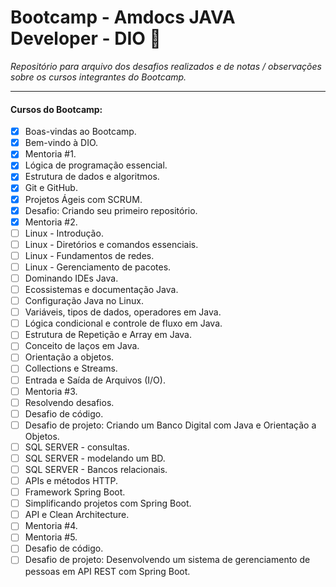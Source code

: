 # Bootcamp - Amdocs JAVA Developer - DIO 🌟
_Repositório para arquivo dos desafios realizados e de notas / observações sobre os cursos integrantes do Bootcamp._
<br>
___
#### Cursos do Bootcamp:
- [X] Boas-vindas ao Bootcamp.
- [X] Bem-vindo à DIO.
- [X] Mentoria #1.
- [X] Lógica de programação essencial.
- [X] Estrutura de dados e algoritmos.
- [X] Git e GitHub.
- [X] Projetos Ágeis com SCRUM.
- [X] Desafio: Criando seu primeiro repositório.
- [X] Mentoria #2.
- [ ] Linux - Introdução.
- [ ] Linux - Diretórios e comandos essenciais.
- [ ] Linux - Fundamentos de redes.
- [ ] Linux - Gerenciamento de pacotes.
- [ ] Dominando IDEs Java.
- [ ] Ecossistemas e documentação Java.
- [ ] Configuração Java no Linux.
- [ ] Variáveis, tipos de dados, operadores em Java.
- [ ] Lógica condicional e controle de fluxo em Java.
- [ ] Estrutura de Repetição e Array em Java.
- [ ] Conceito de laços em Java.
- [ ] Orientação a objetos.
- [ ] Collections e Streams.
- [ ] Entrada e Saída de Arquivos (I/O).
- [ ] Mentoria #3.
- [ ] Resolvendo desafios.
- [ ] Desafio de código.
- [ ] Desafio de projeto: Criando um Banco Digital com Java e Orientação a Objetos.
- [ ] SQL SERVER - consultas.
- [ ] SQL SERVER - modelando um BD.
- [ ] SQL SERVER - Bancos relacionais.
- [ ] APIs e métodos HTTP.
- [ ] Framework Spring Boot.
- [ ] Simplificando projetos com Spring Boot.
- [ ] API e Clean Architecture.
- [ ] Mentoria #4.
- [ ] Mentoria #5.
- [ ] Desafio de código.
- [ ] Desafio de projeto: Desenvolvendo um sistema de gerenciamento de pessoas em API REST com Spring Boot.

